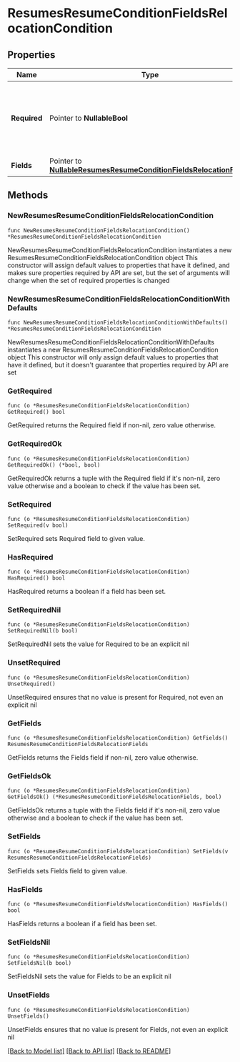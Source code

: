 # ResumesResumeConditionFieldsRelocationCondition

## Properties

Name | Type | Description | Notes
------------ | ------------- | ------------- | -------------
**Required** | Pointer to **NullableBool** | Является ли поле необходимым? Для строковых значений поле не должно быть &#x60;null&#x60; или &#x60;\&quot;\&quot;&#x60; | [optional] 
**Fields** | Pointer to [**NullableResumesResumeConditionFieldsRelocationFields**](ResumesResumeConditionFieldsRelocationFields.md) |  | [optional] 

## Methods

### NewResumesResumeConditionFieldsRelocationCondition

`func NewResumesResumeConditionFieldsRelocationCondition() *ResumesResumeConditionFieldsRelocationCondition`

NewResumesResumeConditionFieldsRelocationCondition instantiates a new ResumesResumeConditionFieldsRelocationCondition object
This constructor will assign default values to properties that have it defined,
and makes sure properties required by API are set, but the set of arguments
will change when the set of required properties is changed

### NewResumesResumeConditionFieldsRelocationConditionWithDefaults

`func NewResumesResumeConditionFieldsRelocationConditionWithDefaults() *ResumesResumeConditionFieldsRelocationCondition`

NewResumesResumeConditionFieldsRelocationConditionWithDefaults instantiates a new ResumesResumeConditionFieldsRelocationCondition object
This constructor will only assign default values to properties that have it defined,
but it doesn't guarantee that properties required by API are set

### GetRequired

`func (o *ResumesResumeConditionFieldsRelocationCondition) GetRequired() bool`

GetRequired returns the Required field if non-nil, zero value otherwise.

### GetRequiredOk

`func (o *ResumesResumeConditionFieldsRelocationCondition) GetRequiredOk() (*bool, bool)`

GetRequiredOk returns a tuple with the Required field if it's non-nil, zero value otherwise
and a boolean to check if the value has been set.

### SetRequired

`func (o *ResumesResumeConditionFieldsRelocationCondition) SetRequired(v bool)`

SetRequired sets Required field to given value.

### HasRequired

`func (o *ResumesResumeConditionFieldsRelocationCondition) HasRequired() bool`

HasRequired returns a boolean if a field has been set.

### SetRequiredNil

`func (o *ResumesResumeConditionFieldsRelocationCondition) SetRequiredNil(b bool)`

 SetRequiredNil sets the value for Required to be an explicit nil

### UnsetRequired
`func (o *ResumesResumeConditionFieldsRelocationCondition) UnsetRequired()`

UnsetRequired ensures that no value is present for Required, not even an explicit nil
### GetFields

`func (o *ResumesResumeConditionFieldsRelocationCondition) GetFields() ResumesResumeConditionFieldsRelocationFields`

GetFields returns the Fields field if non-nil, zero value otherwise.

### GetFieldsOk

`func (o *ResumesResumeConditionFieldsRelocationCondition) GetFieldsOk() (*ResumesResumeConditionFieldsRelocationFields, bool)`

GetFieldsOk returns a tuple with the Fields field if it's non-nil, zero value otherwise
and a boolean to check if the value has been set.

### SetFields

`func (o *ResumesResumeConditionFieldsRelocationCondition) SetFields(v ResumesResumeConditionFieldsRelocationFields)`

SetFields sets Fields field to given value.

### HasFields

`func (o *ResumesResumeConditionFieldsRelocationCondition) HasFields() bool`

HasFields returns a boolean if a field has been set.

### SetFieldsNil

`func (o *ResumesResumeConditionFieldsRelocationCondition) SetFieldsNil(b bool)`

 SetFieldsNil sets the value for Fields to be an explicit nil

### UnsetFields
`func (o *ResumesResumeConditionFieldsRelocationCondition) UnsetFields()`

UnsetFields ensures that no value is present for Fields, not even an explicit nil

[[Back to Model list]](../README.md#documentation-for-models) [[Back to API list]](../README.md#documentation-for-api-endpoints) [[Back to README]](../README.md)


